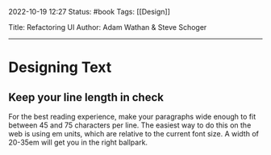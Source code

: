 2022-10-19 12:27
Status: #book 
Tags: [[Design]]

Title: Refactoring UI
Author: Adam Wathan & Steve Schoger

---
# Designing Text
## Keep your line length in check
For the best reading experience, make your paragraphs wide enough to fit between 45 and 75 characters per line. The easiest way to do this on the web is using em units, which are relative to the current font size. A width of 20-35em will get you in the right ballpark.